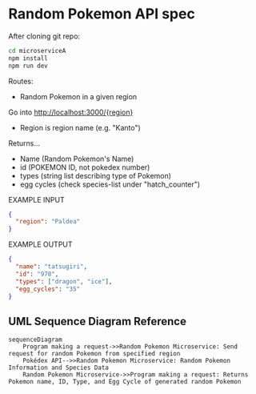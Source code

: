 # Random Pokemon API spec

After cloning git repo:

```bash
cd microserviceA
npm install
npm run dev
```

Routes:

- Random Pokemon in a given region

Go into <http://localhost:3000/{region}>

- Region is region name (e.g. "Kanto")

Returns...

- Name (Random Pokemon's Name)
- id (POKEMON ID, not pokedex number)
- types (string list describing type of Pokemon)
- egg cycles (check species-list under "hatch_counter")

EXAMPLE INPUT

```json
{
  "region": "Paldea"
}
```

EXAMPLE OUTPUT

```json
{
  "name": "tatsugiri",
  "id": "978",
  "types": ["dragon", "ice"],
  "egg_cycles": "35"
}
```

## UML Sequence Diagram Reference

```mermaid
sequenceDiagram
    Program making a request->>Random Pokemon Microservice: Send request for random Pokemon from specified region
    Pokédex API-->>Random Pokemon Microservice: Random Pokemon Information and Species Data
    Random Pokemon Microservice->>Program making a request: Returns Pokemon name, ID, Type, and Egg Cycle of generated random Pokemon
```
